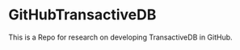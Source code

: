 GitHubTransactiveDB
===================
This is a Repo for research on developing TransactiveDB in GitHub.
